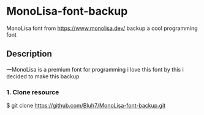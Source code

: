 # MonoLisa-font-backup
MonoLisa font from https://www.monolisa.dev/ backup a cool programming font

## Description
一MonoLisa is a premium font for programming i love this font by this i decided to make this backup

### 1. Clone resource

  $ git clone https://github.com/Bluh7/MonoLisa-font-backup.git
